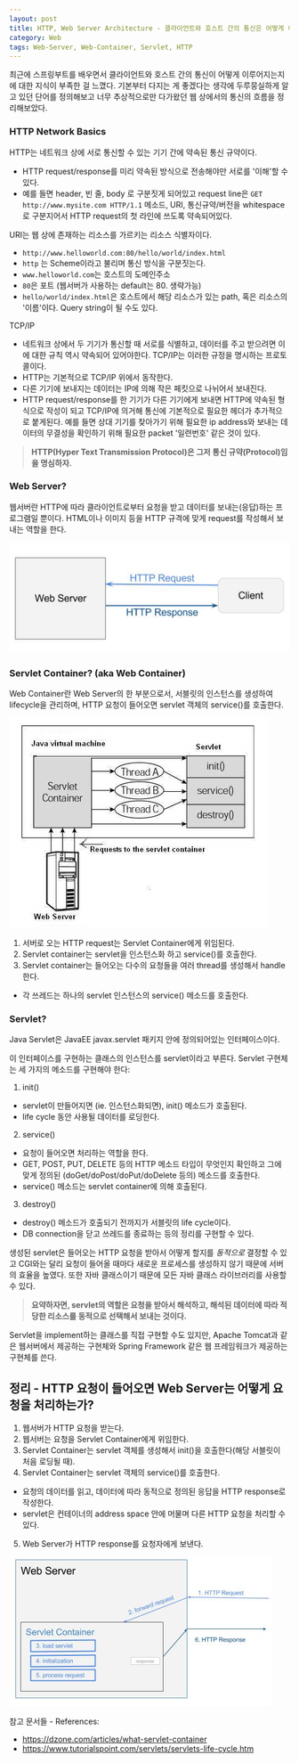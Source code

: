 ```yaml
---
layout: post
title: HTTP, Web Server Architecture - 클라이언트와 호스트 간의 통신은 어떻게 이루어지는가?
category: Web
tags: Web-Server, Web-Container, Servlet, HTTP
---
```




최근에 스프링부트를 배우면서 클라이언트와 호스트 간의 통신이 어떻게 이루어지는지에 대한 지식이 부족한 걸 느꼈다. 기본부터 다지는 게 좋겠다는 생각에 두루뭉실하게 알고 있던 단어를 정의해보고 너무 추상적으로만 다가왔던 웹 상에서의 통신의 흐름을 정리해보았다.

### HTTP Network Basics

HTTP는 네트워크 상에 서로 통신할 수 있는 기기 간에 약속된 통신 규약이다.
  - HTTP request/response를 미리 약속된 방식으로 전송해야만 서로를 '이해'할 수 있다.
  - 예를 들면 header, 빈 줄, body 로 구분짓게 되어있고 request line은 `GET http://www.mysite.com HTTP/1.1` 메소드, URI, 통신규약/버전을 whitespace로 구분지어서 HTTP request의 첫 라인에 쓰도록 약속되어있다.


URI는 웹 상에 존재하는 리소스를 가르키는 리소스 식별자이다.
  - `http://www.helloworld.com:80/hello/world/index.html`
  - `http` 는 Scheme이라고 불리며 통신 방식을 구분짓는다.
  - `www.helloworld.com`는 호스트의 도메인주소
  - `80`은 포트 (웹서버가 사용하는 default는 80. 생략가능)
  - `hello/world/index.html`은 호스트에서 해당 리소스가 있는 path, 혹은 리소스의 '이름'이다. Query string이 될 수도 있다.


TCP/IP
  - 네트워크 상에서 두 기기가 통신할 때 서로를 식별하고, 데이터를 주고 받으려면 이에 대한 규칙 역시 약속되어 있어야한다. TCP/IP는 이러한 규정을 명시하는 프로토콜이다.
  - HTTP는 기본적으로 TCP/IP 위에서 동작한다.
  - 다른 기기에 보내지는 데이터는 IP에 의해 작은 페킷으로 나뉘어서 보내진다.
  - HTTP request/response를 한 기기가 다른 기기에게 보내면 HTTP에 약속된 형식으로 작성이 되고 TCP/IP에 의거해 통신에 기본적으로 필요한 헤더가 추가적으로 붙게된다. 예를 들면 상대 기기를 찾아가기 위해 필요한 ip address와 보내는 데이터의 무결성을 확인하기 위해 필요한 packet '일련번호' 같은 것이 있다.

> **HTTP(Hyper Text Transmission Protocol)은 그저 통신 규약(Protocol)임을 명심하자.**

### Web Server?

웹서버란 HTTP에 따라 클라이언트로부터 요청을 받고 데이터를 보내는(응답)하는 프로그램일 뿐이다. HTML이나 이미지 등을 HTTP 규격에 맞게 request를 작성해서 보내는 역할을 한다.

![Web Server](/assets/img/web-server.jpg)


### Servlet Container? (aka Web Container)

Web Container란 Web Server의 한 부분으로서, 서블릿의 인스턴스를 생성하여 lifecycle을 관리하며, HTTP 요청이 들어오면 servlet 객체의 service()를 호출한다.

![Java Servlet Architecture](/assets/img/servlet-lifecycle.jpg)

1. 서버로 오는 HTTP request는 Servlet Container에게 위임된다.
2. Servlet container는 servlet을 인스턴스화 하고 service()를 호출한다.
3. Servlet container는 들어오는 다수의 요청들을 여러 thread를 생성해서 handle한다.
  - 각 쓰레드는 하나의 servlet 인스턴스의 service() 메소드를 호출한다.


### Servlet?

Java Servlet은 JavaEE javax.servlet 패키지 안에 정의되어있는 인터페이스이다.
 

이 인터페이스를 구현하는 클래스의 인스턴스를 servlet이라고 부른다. Servlet 구현체는 세 가지의 메소드를 구현해야 한다:

1. init()
  - servlet이 만들어지면 (ie. 인스턴스화되면), init() 메소드가 호출된다.
  - life cycle 동안 사용될 데이터를 로딩한다.
2. service()
  - 요청이 들어오면 처리하는 역할을 한다.
  - GET, POST, PUT, DELETE 등의 HTTP 메소드 타입이 무엇인지 확인하고 그에 맞게 정의된 (doGet/doPost/doPut/doDelete 등의) 메소드를 호출한다.
  - service() 메소드는 servlet container에 의해 호출된다.
3. destroy()
  - destroy() 메소드가 호출되기 전까지가 서블릿의 life cycle이다.
  - DB connection을 닫고 쓰레드를 종료하는 등의 정리를 구현할 수 있다.

생성된 servlet은 들어오는 HTTP 요청을 받아서 어떻게 할지를 *동적으로* 결정할 수 있고 CGI와는 달리 요청이 들어올 때마다 새로운 프로세스를 생성하지 않기 때문에 서버의 효율을 높였다. 또한 자바 클래스이기 때문에 모든 자바 클래스 라이브러리를 사용할 수 있다.

> **요약하자면, servlet의 역할은 요청을 받아서 해석하고, 해석된 데이터에 따라 적당한 리소스를 동적으로 선택해서 보내는 것이다.**

Servlet을 implement하는 클래스를 직접 구현할 수도 있지만, Apache Tomcat과 같은 웹서버에서 제공하는 구현체와 Spring Framework 같은 웹 프레임워크가 제공하는 구현체를 쓴다.


## 정리 - HTTP 요청이 들어오면 Web Server는 어떻게 요청을 처리하는가?

1. 웹서버가 HTTP 요청을 받는다.
2. 웹서버는 요청을 Servlet Container에게 위임한다.
3. Servlet Container는 servlet 객체를 생성해서 init()을 호출한다(해당 서블릿이 처음 로딩될 때).
4. Servlet Container는 servlet 객체의 service()를 호출한다.
  - 요청의 데이터를 읽고, 데이터에 따라 동적으로 정의된 응답을 HTTP response로 작성한다.
  - servlet은 컨테이너의 address space 안에 머물며 다른 HTTP 요청을 처리할 수 있다.
5. Web Server가 HTTP response를 요청자에게 보낸다.

![Overall Architecture](/assets/img/servlet-container-life-cycle.jpg)




참고 문서들 - References:

- https://dzone.com/articles/what-servlet-container
- https://www.tutorialspoint.com/servlets/servlets-life-cycle.htm
